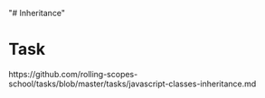 "# Inheritance" 

<h1>Task</h1>
https://github.com/rolling-scopes-school/tasks/blob/master/tasks/javascript-classes-inheritance.md